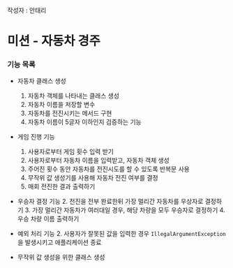 작성자 : 안태리

# 미션 - 자동차 경주 

### 기능 목록

- 자동차 클래스 생성
    1. 자동차 객체를 나타내는 클래스 생성
   2. 자동차 이름을 저장할 변수
   3. 자동차를 전진시키는 메서드 구현
  4. 자동차 이름이 5글자 이하인지 검증하는 기능


- 게임 진행 기능
    1. 사용자로부터 게임 횟수 입력 받기
   2. 사용자로부터 자동차 이름을 입력받고, 자동차 객체 생성
   3. 주어진 횟수 동안 자동차를 전진시도를 할 수 있도록 반복문 사용
   4. 무작위 값 생성기를 사용해 자동차 전진 여부를 결정
   5. 매회 전진한 결과 출력하기


- 우승자 결정 기능
   2. 전진을 전부 완료한뒤 가장 멀리간 자동차를 우상자로 결정하기
   3. 가장 멀리간 자동차가 여러대일 경우, 해당 차량을 모두 우승자로 결정하기
   4. 우승 차량 이름 출력하기


- 예외 처리 기능
   2. 사용자가 잘못된 값을 입력한 경우 `IllegalArgumentException`을 발생시키고 애플리케이션 종료


- 무작위 값 생성을 위한 클래스 생성